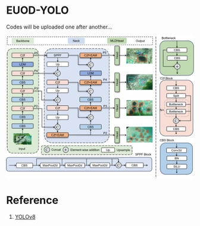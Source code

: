 # EUOD-YOLO
Codes will be uploaded one after another...

![image](https://github.com/XMUT-Vsion-Lab/EUOD-YOLO/blob/main/EUOD-YOLO.tif)

# Reference
1. [YOLOv8](https://github.com/ultralytics/ultralytics)
